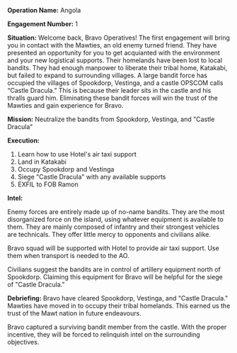__Operation Name:__ Angola

__Engagement Number:__ 1

__Situation:__ Welcome back, Bravo Operatives! The first engagement will bring you in contact with the Mawties, an old enemy turned friend. They have presented an opportunity for you to get acquianted with the environment and your new logistical supports. Their homelands have been lost to local bandits. They had enough manpower to liberate their tribal home, Katakabi, but failed to expand to surrounding villages. A large bandit force has occupied the villages of Spookdorp, Vestinga, and a castle OPSCOM calls “Castle Dracula.” This is because their leader sits in the castle and his thralls guard him. Eliminating these bandit forces will win the trust of the Mawties and gain experience for Bravo.

__Mission:__ Neutralize the bandits from Spookdorp, Vestinga, and "Castle Dracula"

__Execution:__
1. Learn how to use Hotel's air taxi support
2. Land in Katakabi
3. Occupy Spookdorp and Vestinga
4. Siege "Castle Dracula" with any available supports
5. EXFIL to FOB Ramon

__Intel:__

Enemy forces are entirely made up of no-name bandits. They are the most disorganized force on the island, using whatever equipment is available to them. They are mainly composed of infantry and their strongest vehicles are technicals. They offer little mercy to opponents and civilians alike.

Bravo squad will be supported with Hotel to provide air taxi support. Use them when transport is needed to the AO.

Civilians suggest the bandits are in control of artillery equipment north of Spookdorp. Claiming this equipment for Bravo will be helpful for the siege of "Castle Dracula."

__Debriefing:__
Bravo have cleared Spookdorp, Vestinga, and "Castle Dracula." Mawties have moved in to occupy their tribal homelands. This earned us the trust of the Mawt nation in future endeavours.

Bravo captured a surviving bandit member from the castle. With the proper incentive, they will be forced to relinquish intel on the surrounding objectives.